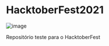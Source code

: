 # HacktoberFest2021
![image](https://user-images.githubusercontent.com/34031758/139597493-b754e867-2634-41b4-a87e-a82bb2a24b0b.png) </br>

Repositório teste para o HacktoberFest
